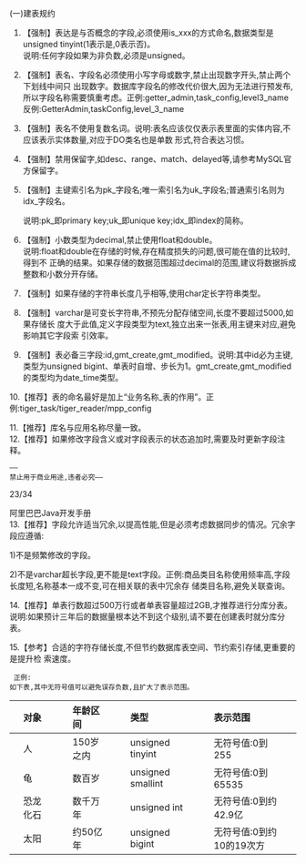 \(一\)建表规约

1. 【强制】表达是与否概念的字段,必须使用is\_xxx的方式命名,数据类型是unsigned tinyint\(1表示是,0表示否\)。  
   说明:任何字段如果为非负数,必须是unsigned。

2. 【强制】表名、字段名必须使用小写字母或数字,禁止出现数字开头,禁止两个下划线中间只 出现数字。数据库字段名的修改代价很大,因为无法进行预发布,所以字段名称需要慎重考虑。正例:getter\_admin,task\_config,level3\_name反例:GetterAdmin,taskConfig,level\_3\_name

3. 【强制】表名不使用复数名词。说明:表名应该仅仅表示表里面的实体内容,不应该表示实体数量,对应于DO类名也是单数 形式,符合表达习惯。

4. 【强制】禁用保留字,如desc、range、match、delayed等,请参考MySQL官方保留字。

5. 【强制】主键索引名为pk\_字段名;唯一索引名为uk\_字段名;普通索引名则为idx\_字段名。

   说明:pk\_即primary key;uk\_即unique key;idx\_即index的简称。

6. 【强制】小数类型为decimal,禁止使用float和double。  
   说明:float和double在存储的时候,存在精度损失的问题,很可能在值的比较时,得到不 正确的结果。如果存储的数据范围超过decimal的范围,建议将数据拆成整数和小数分开存储。

7. 【强制】如果存储的字符串长度几乎相等,使用char定长字符串类型。

8. 【强制】varchar是可变长字符串,不预先分配存储空间,长度不要超过5000,如果存储长 度大于此值,定义字段类型为text,独立出来一张表,用主键来对应,避免影响其它字段索 引效率。

9. 【强制】表必备三字段:id,gmt\_create,gmt\_modified。说明:其中id必为主键,类型为unsigned bigint、单表时自增、步长为1。gmt\_create,gmt\_modified的类型均为date\_time类型。

10.【推荐】表的命名最好是加上“业务名称\_表的作用”。正例:tiger\_task/tiger\_reader/mpp\_config

11.【推荐】库名与应用名称尽量一致。  
12.【推荐】如果修改字段含义或对字段表示的状态追加时,需要及时更新字段注释。

```
——
禁止用于商业用途,违者必究——

```

23/34

阿里巴巴Java开发手册  
13.【推荐】字段允许适当冗余,以提高性能,但是必须考虑数据同步的情况。冗余字段应遵循:

1\)不是频繁修改的字段。

2\)不是varchar超长字段,更不能是text字段。正例:商品类目名称使用频率高,字段长度短,名称基本一成不变,可在相关联的表中冗余存 储类目名称,避免关联查询。

14.【推荐】单表行数超过500万行或者单表容量超过2GB,才推荐进行分库分表。说明:如果预计三年后的数据量根本达不到这个级别,请不要在创建表时就分库分表。

15.【参考】合适的字符存储长度,不但节约数据库表空间、节约索引存储,更重要的是提升检 索速度。

```
 正例:
如下表,其中无符号值可以避免误存负数,且扩大了表示范围。

```

|  | 对象 |  |  | 年龄区间 |  |  | 类型 |  |  | 表示范围 |  |
| :--- | :--- | :--- | :--- | :--- | :--- | :--- | :--- | :--- | :--- | :--- | :--- |
|  | 人 |  |  | 150岁之内 |  |  | unsigned tinyint |  |  | 无符号值:0到255 |  |
|  | 龟 |  |  | 数百岁 |  |  | unsigned smallint |  |  | 无符号值:0到65535 |  |
|  | 恐龙化石 |  |  | 数千万年 |  |  | unsigned int |  |  | 无符号值:0到约42.9亿 |  |
|  | 太阳 |  |  | 约50亿年 |  |  | unsigned bigint |  |  | 无符号值:0到约10的19次方 |  |



